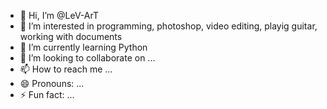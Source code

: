 - 👋 Hi, I’m @LeV-ArT
- 👀 I’m interested in programming, photoshop, video editing, playig guitar, working with documents 
- 🌱 I’m currently learning Python
- 💞️ I’m looking to collaborate on ...
- 📫 How to reach me ...
- 😄 Pronouns: ...
- ⚡ Fun fact: ...

<!---
LeV-ArT/LeV-ArT is a ✨ special ✨ repository because its `README.md` (this file) appears on your GitHub profile.
You can click the Preview link to take a look at your changes.
--->

